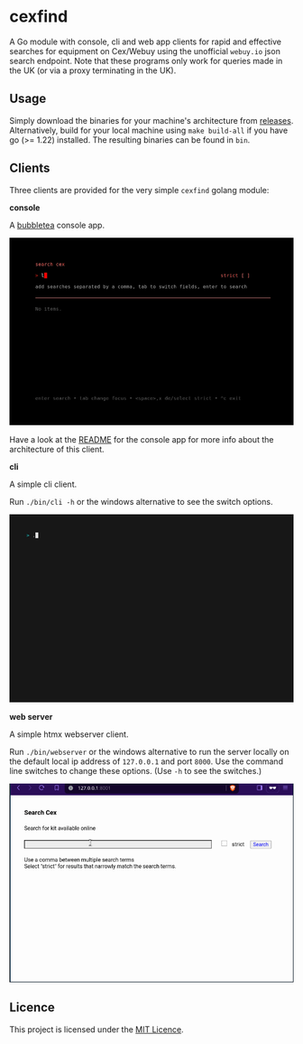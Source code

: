# cexfind

A Go module with console, cli and web app clients for rapid and
effective searches for equipment on Cex/Webuy using the unofficial
`webuy.io` json search endpoint. Note that these programs only work for
queries made in the UK (or via a proxy terminating in the UK).

## Usage

Simply download the binaries for your machine's architecture from
[releases](https://github.com/rorycl/cexfind/releases). Alternatively,
build for your local machine using `make build-all` if you have go (>=
1.22) installed. The resulting binaries can be found in `bin`.

## Clients

Three clients are provided for the very simple `cexfind` golang module:

**console**

A [bubbletea](https://github.com/charmbracelet/bubbletea) console app.

<img width="1000" src="cmd/console/console.gif" />

Have a look at the [README](cmd/console/README.md) for the console app
for more info about the architecture of this client.

**cli**

A simple cli client.

Run `./bin/cli -h` or the windows alternative to see the switch options.

<img width="1000" src="cmd/cli/cli.gif" />

**web server**

A simple htmx webserver client.

Run `./bin/webserver` or the windows alternative to run the server
locally on the default local ip address of `127.0.0.1` and port `8000`.
Use the command line switches to change these options. (Use `-h` to see
the switches.)

<img width="1000" src="cmd/web/web.gif" />


## Licence

This project is licensed under the [MIT Licence](LICENCE).
